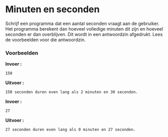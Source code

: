 # Minuten en seconden

Schrijf een programma dat een aantal seconden vraagt aan de gebruiker. Het programma berekent dan hoeveel volledige minuten dit zijn en hoeveel seconden er dan overblijven. Dit wordt in een antwoordzin afgedrukt. Lees de voorbeelden voor die antwoordzin.


### Voorbeelden

**Invoer :**

    150

**Uitvoer :**

    150 seconden duren even lang als 2 minuten en 30 seconden.

**Invoer :**

    27

**Uitvoer :**

    27 seconden duren even lang als 0 minuten en 27 seconden.

